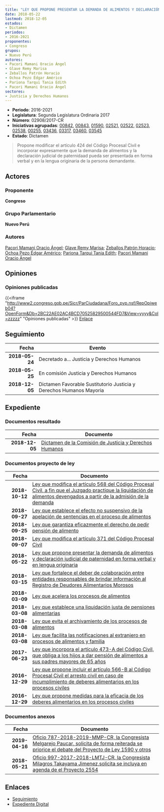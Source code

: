 ```yaml
---
title: "LEY QUE PROPONE PRESENTAR LA DEMANDA DE ALIMENTOS Y DECLARACIÓN JUDICIAL DE PATERNIDAD EN FORMA VERBAL Y EN LENGUA ORDINARIA"
date: 2018-05-22
lastmod: 2018-12-05
estados:
- Dictamen
periodos:
- 2016-2021
proponentes:
- Congreso
grupos:
- Nuevo Perú
autores:
- Pacori Mamani Oracio Ángel
- Glave Remy Marisa
- Zeballos Patrón Horacio
- Ochoa Pezo Édgar Américo
- Pariona Tarqui Tania Edith
- Pacori Mamani Oracio Ángel
sectores:
- Justicia y Derechos Humanos
---
```

- **Periodo**: 2016-2021
- **Legislatura**: Segunda Legislatura Ordinaria 2017
- **Número**: 02908/2017-CR
- **Iniciativas agrupadas**: [00842](../../00800/00842), [00843](../../00800/00843), [01590](../../01500/01590), [02521](../../02500/02521), [02522](../../02500/02522), [02523](../../02500/02523), [02538](../../02500/02538), [00255](../../00200/00255), [03436](../../03400/03436), [03317](../../03300/03317), [03460](../../03400/03460), [03545](../../03500/03545)
- **Estado**: Dictamen

> Propone modificar el artículo 424 del Código Procesal Civil e incorporar expresamente que la demanda de alimentos y la declaración judicial de paternidaad pueda ser presentada en forma verbal y en la lengua originaria de la persona demandante.


## Actores

### Proponente

**Congreso**

### Grupo Parlamentario

**Nuevo Perú**

### Autores

[Pacori Mamani Oracio Ángel](mailto:mailto:opacori@congreso.gob.pe); [Glave Remy Marisa](mailto:mailto:mglave@congreso.gob.pe); [Zeballos Patrón Horacio](mailto:mailto:hzeballos@congreso.gob.pe); [Ochoa Pezo Édgar Américo](mailto:mailto:eochoa@congreso.gob.pe); [Pariona Tarqui Tania Edith](mailto:mailto:tpariona@congreso.gob.pe); [Pacori Mamani Oracio Ángel](mailto:mailto:opacori@congreso.gob.pe)

## Opiniones

### Opiniones publicadas

{{<iframe "http://www2.congreso.gob.pe/Sicr/ParCiudadana/Foro_pvp.nsf/RepOpiweb04?OpenForm&Db=2BC22AE02AC4BCD70525829500544FD7&View=yyyy&Col=zzzzz" "Opiniones publicadas" >}}
[Enlace](http://www2.congreso.gob.pe/Sicr/ParCiudadana/Foro_pvp.nsf/RepOpiweb04?OpenForm&Db=2BC22AE02AC4BCD70525829500544FD7&View=yyyy&Col=zzzzz)


## Seguimiento

| Fecha | Evento |
|------:|--------|
| **2018-05-24** | Decretado a... Justicia y Derechos Humanos |
| **2018-05-25** | En comisión Justicia y Derechos Humanos |
| **2018-12-05** | Dictamen Favorable Sustitutorio Justicia y Derechos Humanos Mayoria |

## Expediente

### Documentos resultado

| Fecha | Documento |
|------:|-----------|
| **2018-12-05** | [Dictamen de la Comisión de Justicia y Derechos Humanos](http://www.leyes.congreso.gob.pe/Documentos/2016_2021/Dictamenes/Proyectos_de_Ley/00842DC15MAY20181205.pdf) |

### Documentos proyecto de ley

| Fecha | Documento |
|------:|-----------|
| **2018-10-12** | [Ley que modifica el artículo 568 del Código Procesal Civil, a fin que el Juzgado practique la liquidación de alimentos devengados a partir de la admisión de la demanda](http://www.leyes.congreso.gob.pe/Documentos/2016_2021/Proyectos_de_Ley_y_de_Resoluciones_Legislativas/PL0354520181012.pdf) |
| **2018-09-27** | [Ley que establece el efecto no suspensivo de la apelación de sentencias en el proceso de alimentos](http://www.leyes.congreso.gob.pe/Documentos/2016_2021/Proyectos_de_Ley_y_de_Resoluciones_Legislativas/PL0346020180927.pdf) |
| **2018-09-25** | [Ley que garantiza eficazmente el derecho de pedir pensión de alimento](http://www.leyes.congreso.gob.pe/Documentos/2016_2021/Proyectos_de_Ley_y_de_Resoluciones_Legislativas/PL0343620180925..PDF) |
| **2018-09-07** | [Ley que modifica el artículo 371 del Código Procesal Civil](http://www.leyes.congreso.gob.pe/Documentos/2016_2021/Proyectos_de_Ley_y_de_Resoluciones_Legislativas/PL0331720180907.pdf) |
| **2018-05-22** | [Ley que propone presentar la demanda de alimentos y declaración judicial de paternidad en forma verbal y en lengua originaria](http://www.leyes.congreso.gob.pe/Documentos/2016_2021/Proyectos_de_Ley_y_de_Resoluciones_Legislativas/PL0290820180522..PDF) |
| **2018-03-15** | [Ley que fortalece el deber de colaboración entre entidades responsables de brindar información al Registro de Deudores Alimentarios Morosos](http://www.leyes.congreso.gob.pe/Documentos/2016_2021/Proyectos_de_Ley_y_de_Resoluciones_Legislativas/PL0255420180315.pdf) |
| **2018-03-09** | [Ley que acelera los procesos de alimentos](http://www.leyes.congreso.gob.pe/Documentos/2016_2021/Proyectos_de_Ley_y_de_Resoluciones_Legislativas/PL0253820180309..PDF) |
| **2018-03-08** | [Ley que establece una liquidación justa de pensiones alimentarias](http://www.leyes.congreso.gob.pe/Documentos/2016_2021/Proyectos_de_Ley_y_de_Resoluciones_Legislativas/PL0252220180308.pdf) |
| **2018-03-08** | [Ley que evita el archivamiento de los procesos de alimentos](http://www.leyes.congreso.gob.pe/Documentos/2016_2021/Proyectos_de_Ley_y_de_Resoluciones_Legislativas/PL0252220180308.pdf) |
| **2018-03-08** | [Ley que facilita las notificaciones al extranjero en procesos de alimentos y familia](http://www.leyes.congreso.gob.pe/Documentos/2016_2021/Proyectos_de_Ley_y_de_Resoluciones_Legislativas/PL0252220180308.pdf) |
| **2017-06-23** | [Ley que incorpora el artículo 473-A del Código Civil, que obliga a los hijos a dar pensión de alimentos a sus padres mayores de 65 años](http://www.leyes.congreso.gob.pe/Documentos/2016_2021/Proyectos_de_Ley_y_de_Resoluciones_Legislativas/PL0159020170623..pdf) |
| **2016-12-29** | [Ley que propone incluir el artículo 566-B al Código Procesal Civil el arresto civil en caso de incumplimiento de deberes alimentarios en los procesos civiles](http://www.leyes.congreso.gob.pe/Documentos/2016_2021/Proyectos_de_Ley_y_de_Resoluciones_Legislativas/PL0083820161228.pdf) |
| **2016-12-29** | [Ley que propone medidas para la eficacia de los deberes alimentarios en los procesos civiles](http://www.leyes.congreso.gob.pe/Documentos/2016_2021/Proyectos_de_Ley_y_de_Resoluciones_Legislativas/PL0083820161228.pdf) |

### Documentos anexos

| Fecha | Documento |
|------:|-----------|
| **2019-04-16** | [Oficio 787-2018-2019-MMP-CR, la Congresista Melgarejo Paucar, solicita de forma reiterada se priorice el debate del Proyecto de Ley 1590 y otros](http://www.leyes.congreso.gob.pe/Documentos/2016_2021/Oficios/Congresistas/OFICIO-787-2018-2019-MMP-CR.pdf) |
| **2018-05-21** | [Oficio 997-2017-2018-LMTJ-CR, la Congresista Milagros Takayama Jimenez,solicita se incluya en agenda de el Proyecto 2554](http://www.leyes.congreso.gob.pe/Documentos/2016_2021/Oficios/Congresistas/OFICIO-997-2017-2018-LMTJ-CR-.pdf) |

## Enlaces

- [Seguimiento](http://www2.congreso.gob.pe/Sicr/TraDocEstProc/CLProLey2016.nsf/f7fff46988ca05b1052578e100829cc7/55f5c5496968b45e0525829600011545?OpenDocument)
- [Expediente Digital](http://www2.congreso.gob.pe/Sicr/TraDocEstProc/CLProLey2016.nsf/f7fff46988ca05b1052578e100829cc7/55f5c5496968b45e0525829600011545?OpenDocument&Click=05257FB7005EB655.eb71d0cf91d8294e05256cdf006b5706/$Body/0.1C6C)

